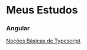 # Meus Estudos

### Angular

[Noções Básicas de Typescript](https://github.com/aplaraujo/meus-estudos/blob/main/Angular/typescript.md)